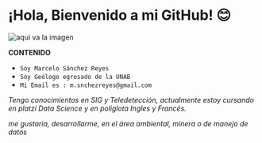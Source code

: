 
# ¡Hola, Bienvenido a mi GitHub! 😊 



![aqui va la imagen](https://logodownload.org/wp-content/uploads/2014/04/bmw-logo-1.png)


**CONTENIDO**

- `Soy Marcelo Sánchez Reyes`
- `Soy Geólogo egresado de la UNAB`
- `Mi Email es : m.snchezreyes@gmail.com`


*Tengo conocimientos en SIG y Teledetección, actualmente estoy cursando en platzi Data Science y en poliglota Ingles y Francés.* 

*me gustaria, desarrollarme, en el área ambiental, minera o de manejo de datos*



